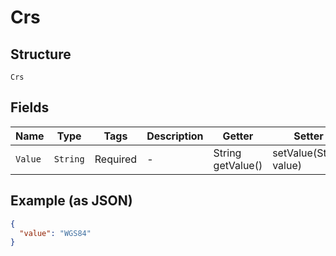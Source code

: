 
# Crs

## Structure

`Crs`

## Fields

| Name | Type | Tags | Description | Getter | Setter |
|  --- | --- | --- | --- | --- | --- |
| `Value` | `String` | Required | - | String getValue() | setValue(String value) |

## Example (as JSON)

```json
{
  "value": "WGS84"
}
```

